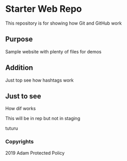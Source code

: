 # Starter Web Repo

This repository is for showing how Git and GitHub work

## Purpose

Sample website with plenty of files for demos

## Addition
Just top see how hashtags work

## Just to see
How dif works

This will be in rep but not in staging

tuturu


### Copyrights
2019 Adam Protected Policy
